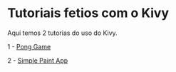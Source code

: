 # Tutoriais fetios com o Kivy

Aqui temos 2 tutorias do uso do Kivy.

1 - [Pong Game](https://kivy.org/doc/stable/tutorials/pong.html)

2 - [Simple Paint App](https://kivy.org/doc/stable/tutorials/firstwidget.html)